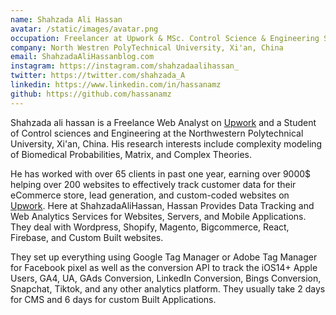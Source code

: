 ```yaml
---
name: Shahzada Ali Hassan
avatar: /static/images/avatar.png
occupation: Freelancer at Upwork & MSc. Control Science & Engineering Student
company: North Westren PolyTechnical University, Xi'an, China
email: ShahzadaAliHassanblog.com
instagram: https://instagram.com/shahzadaalihassan_
twitter: https://twitter.com/shahzada_A
linkedin: https://www.linkedin.com/in/hassanamz
github: https://github.com/hassanamz
---
```


Shahzada ali hassan is a Freelance Web Analyst on [Upwork](https://www.upwork.com/freelancers/~015b35831b56606433?utm_source=ShahzadaAliHassan&utm_medium=Organic&utm_campaign=ShahzadaAliHassanBlog&utm_term=ShahzadaAliHassan&utm_content=FreelancerAtUpwork) and a Student of Control sciences and Engineering at the Northwestern Polytechnical University, Xi'an, China. His research interests include complexity modeling of Biomedical Probabilities, Matrix, and Complex Theories.

He has worked with over 65 clients in past one year, earning over 9000$ helping over 200 websites to effectively track customer data for their eCommerce store, lead generation, and custom-coded websites on [Upwork](https://www.upwork.com/freelancers/~015b35831b56606433?utm_source=ShahzadaAliHassan&utm_medium=Organic&utm_campaign=ShahzadaAliHassanBlog&utm_term=ShahzadaAliHassan&utm_content=FreelancerAtUpwork).
Here at ShahzadaAliHassan, Hassan Provides Data Tracking and Web Analytics Services for Websites, Servers, and Mobile Applications. They deal with Wordpress, Shopify, Magento, Bigcommerce, React, Firebase, and Custom Built websites.

They set up everything using Google Tag Manager or Adobe Tag Manager for Facebook pixel as well as the conversion API to track the iOS14+ Apple Users, GA4, UA, GAds Conversion, LinkedIn Conversion, Bings Conversion, Snapchat, Tiktok, and any other analytics platform.
They usually take 2 days for CMS and 6 days for custom Built Applications.
